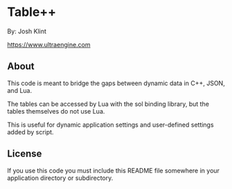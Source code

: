 # Table++

By: Josh Klint

https://www.ultraengine.com

## About

This code is meant to bridge the gaps between dynamic data in C++, JSON, and Lua.

The tables can be accessed by Lua with the sol binding library, but the tables themselves do not use Lua.

This is useful for dynamic application settings and user-defined settings added by script.


## License

If you use this code you must include this README file somewhere in your application directory or subdirectory.
